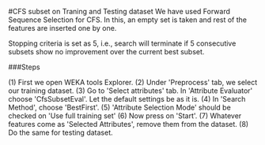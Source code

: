 #CFS subset on Traning and Testing dataset
We have used Forward Sequence Selection for CFS. In this, an empty set is taken and rest of the features are inserted one by one.

Stopping criteria is set as 5, i.e., search will terminate if 5 consecutive subsets show no improvement over the current best subset. 

###Steps

(1) First we open WEKA tools Explorer.
(2) Under 'Preprocess' tab, we select our training dataset.
(3) Go to 'Select attributes' tab. In 'Attribute Evaluator' choose  'CfsSubsetEval'. Let the default settings be as it is.
(4) In 'Search Method', choose 'BestFirst'.
(5) 'Attribute Selection Mode' should be checked on 'Use full training set'
(6) Now press on 'Start'.
(7) Whatever features come as 'Selected Attributes', remove them from the dataset.
(8) Do the same for testing dataset.
